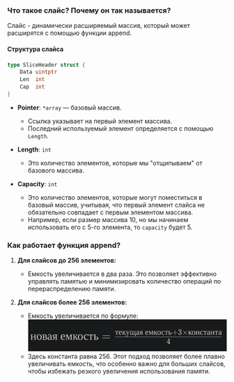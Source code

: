 ### Что такое слайс? Почему он так называется?

Слайс - динамически расширяемый массив, который может расширятся с помощью функции append.

#### Структура слайса

```go
type SliceHeader struct {
    Data uintptr
    Len  int
    Cap  int
}
```


- **Pointer**: `*array` — базовый массив.
  - Ссылка указывает на первый элемент массива.
  - Последний используемый элемент определяется с помощью `Length`.

- **Length**: `int`
  - Это количество элементов, которые мы "отщипываем" от базового массива.

- **Capacity**: `int`
  - Это количество элементов, которые могут поместиться в базовый массив, учитывая, что первый элемент слайса не обязательно совпадает с первым элементом массива.
  - Например, если размер массива 10, но мы начинаем использовать его с 5-го элемента, то `capacity` будет 5.

### Как работает функция append?

1. **Для слайсов до 256 элементов:**
   - Емкость увеличивается в два раза. Это позволяет эффективно управлять памятью и минимизировать количество операций по перераспределению памяти.

2. **Для слайсов более 256 элементов:**
   - Емкость увеличивается по формуле: 
     ![increase_capasity](images/increase_capasity.png)
   - Здесь константа равна 256. Этот подход позволяет более плавно увеличивать емкость, что особенно важно для больших слайсов, чтобы избежать резкого увеличения использования памяти.
